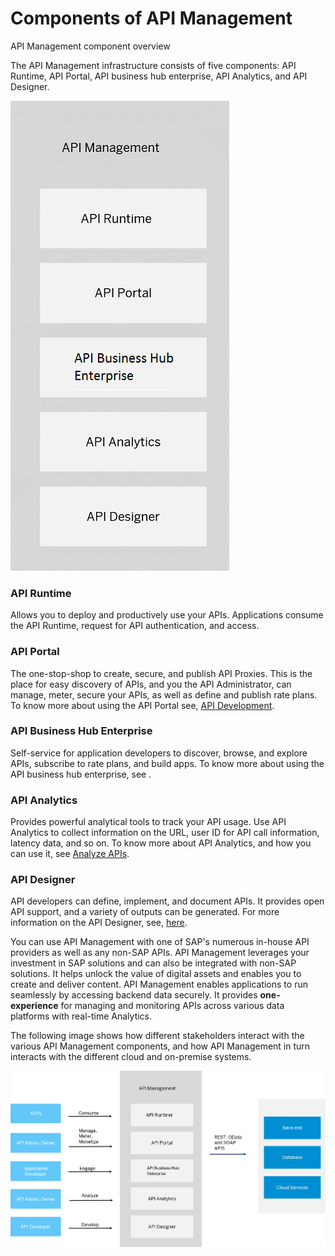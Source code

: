 <!-- loio24f1af0b2f6041d49d0d65b5defb4eb8 -->

# Components of API Management

API Management component overview



The API Management infrastructure consists of five components: API Runtime, API Portal, API business hub enterprise, API Analytics, and API Designer.

![](images/components_api_management_127274b.png)



### API Runtime

Allows you to deploy and productively use your APIs. Applications consume the API Runtime, request for API authentication, and access.



### API Portal

The one-stop-shop to create, secure, and publish API Proxies. This is the place for easy discovery of APIs, and you the API Administrator, can manage, meter, secure your APIs, as well as define and publish rate plans. To know more about using the API Portal see, [API Development](APIM-Development/api-development-adcbc07.md).



### API Business Hub Enterprise

Self-service for application developers to discover, browse, and explore APIs, subscribe to rate plans, and build apps. To know more about using the API business hub enterprise, see  <?sap-ot O2O class="- topic/xref " href="dd6d58c1586a4a0a8ffca46a1a019d38.xml" text="" desc="" xtrc="xref:7" xtrf="file:/home/builder/src/dita-all/djr1548327031813/loiocf0e5a9be9804817aa649f51a84b9f39_en-US/src/content/localization/en-us/24f1af0b2f6041d49d0d65b5defb4eb8.xml" ?> .



### API Analytics

Provides powerful analytical tools to track your API usage. Use API Analytics to collect information on the URL, user ID for API call information, latency data, and so on. To know more about API Analytics, and how you can use it, see [Analyze APIs](APIM-Development/analyze-apis-7712c61.md).



### API Designer

API developers can define, implement, and document APIs. It provides open API support, and a variety of outputs can be generated. For more information on the API Designer, see, [here](https://help.sap.com/viewer/e63fe47de8f84a68b618ed689af9a28b/Cloud/en-US).



You can use API Management with one of SAP's numerous in-house API providers as well as any non-SAP APIs. API Management leverages your investment in SAP solutions and can also be integrated with non-SAP solutions. It helps unlock the value of digital assets and enables you to create and deliver content. API Management enables applications to run seamlessly by accessing backend data securely. It provides **one-experience** for managing and monitoring APIs across various data platforms with real-time Analytics.

The following image shows how different stakeholders interact with the various API Management components, and how API Management in turn interacts with the different cloud and on-premise systems.

![](images/api_sources_686d456.png)

